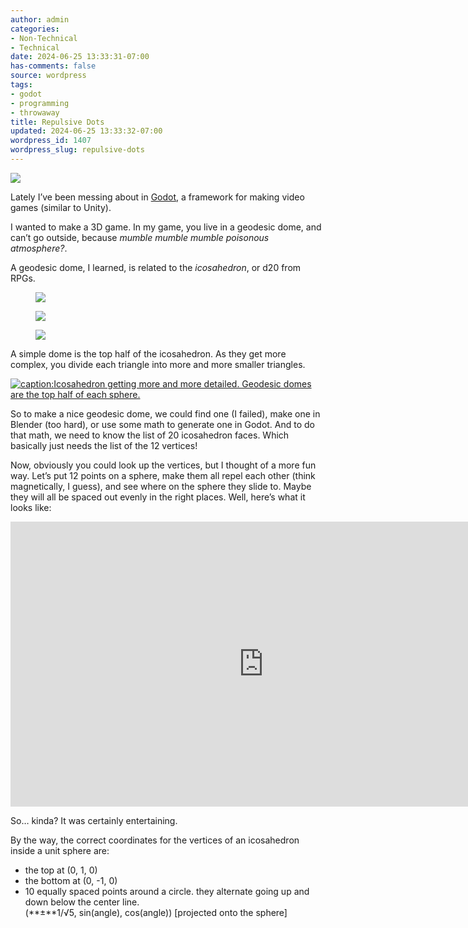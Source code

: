 ```yaml
---
author: admin
categories:
- Non-Technical
- Technical
date: 2024-06-25 13:33:31-07:00
has-comments: false
source: wordpress
tags:
- godot
- programming
- throwaway
title: Repulsive Dots
updated: 2024-06-25 13:33:32-07:00
wordpress_id: 1407
wordpress_slug: repulsive-dots
---
```

[![](../wp-content/uploads/2024/06/geodesic_screenshot-1024x566.jpg)](../wp-content/uploads/2024/06/geodesic_screenshot.jpg)

Lately I’ve been messing about in [Godot](https://godotengine.org/), a framework for making video games (similar to Unity).

I wanted to make a 3D game. In my game, you live in a geodesic dome, and can’t go outside, because *mumble mumble mumble poisonous atmosphere?*.

A geodesic dome, I learned, is related to the *icosahedron*, or d20 from RPGs.

<figure class="wp-block-gallery has-nested-images columns-default wp-block-gallery-1 is-layout-flex wp-block-gallery-is-layout-flex" markdown="1">

[![](../wp-content/uploads/2024/06/image-150x150.png)](../wp-content/uploads/2024/06/image.png)

[![](../wp-content/uploads/2024/06/image-1-150x150.png)](../wp-content/uploads/2024/06/image-1.png)

[![](../wp-content/uploads/2024/06/image-3-150x150.png)](../wp-content/uploads/2024/06/image-3.png)

</figure>

A simple dome is the top half of the icosahedron. As they get more complex, you divide each triangle into more and more smaller triangles.

[![caption:Icosahedron getting more and more detailed. Geodesic domes are the top half of each sphere.](../wp-content/uploads/2024/06/sphere-crop.jpg)](../wp-content/uploads/2024/06/sphere-crop.jpg)

So to make a nice geodesic dome, we could find one (I failed), make one in Blender (too hard), or use some math to generate one in Godot. And to do that math, we need to know the list of 20 icosahedron faces. Which basically just needs the list of the 12 vertices!

Now, obviously you could look up the vertices, but I thought of a more fun way. Let’s put 12 points on a sphere, make them all repel each other (think magnetically, I guess), and see where on the sphere they slide to. Maybe they will all be spaced out evenly in the right places. Well, here’s what it looks like:

<iframe allow="accelerometer; autoplay; clipboard-write; encrypted-media; gyroscope; picture-in-picture; web-share" allowfullscreen="" frameborder="0" height="456" loading="lazy" referrerpolicy="strict-origin-when-cross-origin" src="https://www.youtube.com/embed/kDoWaa-xilA?feature=oembed" title="icosahedron calculator" width="810"></iframe>

So… kinda? It was certainly entertaining.

By the way, the correct coordinates for the vertices of an icosahedron inside a unit sphere are:

-   the top at (0, 1, 0)
-   the bottom at (0, -1, 0)
-   10 equally spaced points around a circle. they alternate going up and down below the center line.  
    (**±**1/√5, sin(angle), cos(angle)) \[projected onto the sphere\]
